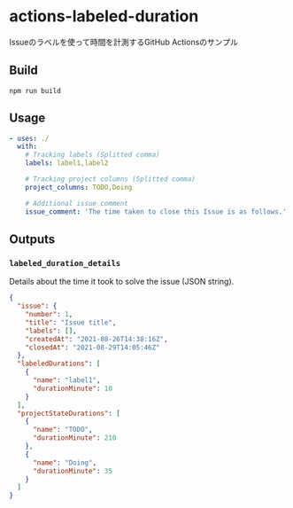 # actions-labeled-duration

Issueのラベルを使って時間を計測するGitHub Actionsのサンプル

## Build

```
npm run build
```

## Usage

```yml
- uses: ./
  with:
    # Tracking labels (Splitted comma)
    labels: label1,label2

    # Tracking project columns (Splitted comma)
    project_columns: TODO,Doing

    # Additional issue comment
    issue_comment: 'The time taken to close this Issue is as follows.'
```

## Outputs

### `labeled_duration_details`

Details about the time it took to solve the issue (JSON string).

```json
{
  "issue": {
    "number": 1,
    "title": "Issue title",
    "labels": [],
    "createdAt": "2021-08-26T14:38:16Z",
    "closedAt": "2021-08-29T14:05:46Z"
  },
  "labeledDurations": [
    {
      "name": "label1",
      "durationMinute": 10
    }
  ],
  "projectStateDurations": [
    {
      "name": "TODO",
      "durationMinute": 210
    },
    {
      "name": "Doing",
      "durationMinute": 35
    }
  ]
}
```
